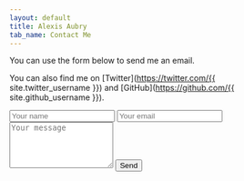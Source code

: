 ```yaml
---
layout: default
title: Alexis Aubry
tab_name: Contact Me
---
```


You can use the form below to send me an email.

You can also find me on [Twitter](https://twitter.com/{{ site.twitter_username }}) and [GitHub](https://github.com/{{ site.github_username }}).

<form method="POST" action="http://formspree.io/me@alexaubry.fr">
    <input type="text" name="name" placeholder="Your name">                    
    <input type="email" name="email" placeholder="Your email">
    <textarea name="message" placeholder="Your message" rows="5"></textarea>
    <button type="submit">Send</button>
</form>
